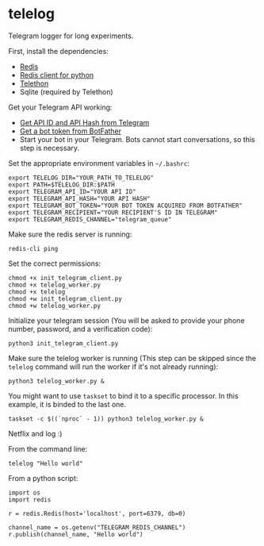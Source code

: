 # telelog

Telegram logger for long experiments. 

First, install the dependencies: 
* [Redis](https://redis.io/docs/getting-started/installation/install-redis-on-linux/)
* [Redis client for python](https://github.com/redis/redis-py)
* [Telethon](https://github.com/LonamiWebs/Telethon)
* Sqlite (required by Telethon)


Get your Telegram API working: 
 
* [Get API ID and API Hash from Telegram](https://my.telegram.org/)
* [Get a bot token from BotFather](https://telegram.me/BotFather)
* Start your bot in your Telegram. Bots cannot start conversations, so this step is necessary. 

Set the appropriate environment variables in `~/.bashrc`: 
```
export TELELOG_DIR="YOUR_PATH_TO_TELELOG"
export PATH=$TELELOG_DIR:$PATH
export TELEGRAM_API_ID="YOUR API ID"
export TELEGRAM_API_HASH="YOUR API HASH"
export TELEGRAM_BOT_TOKEN="YOUR BOT TOKEN ACQUIRED FROM BOTFATHER"
export TELEGRAM_RECIPIENT="YOUR RECIPIENT'S ID IN TELEGRAM"
export TELEGRAM_REDIS_CHANNEL="telegram_queue"
```

Make sure the redis server is running: 
```
redis-cli ping
```

Set the correct permissions: 
```
chmod +x init_telegram_client.py 
chmod +x telelog_worker.py
chmod +x telelog
chmod +w init_telegram_client.py
chmod +w telelog_worker.py
```


Initialize your telegram session (You will be asked to provide your phone number, password, and a verification code): 
```
python3 init_telegram_client.py
```


Make sure the telelog worker is running (This step can be skipped since the `telelog` command will run the worker if it's not already running): 
```
python3 telelog_worker.py &
```

You might want to use `taskset` to bind it to a specific processor. In this example, it is binded to the last one. 
```
taskset -c $((`nproc` - 1)) python3 telelog_worker.py & 
```


Netflix and log :)

From the command line: 
```
telelog "Hello world"
```

From a python script: 
```python3
import os
import redis

r = redis.Redis(host='localhost', port=6379, db=0)

channel_name = os.getenv("TELEGRAM_REDIS_CHANNEL")
r.publish(channel_name, "Hello world")
```